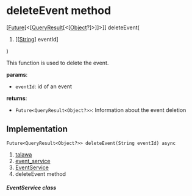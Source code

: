
<div>

# deleteEvent method

</div>


[[Future](https://api.flutter.dev/flutter/dart-core/Future-class.html)[\<[[QueryResult](https://pub.dev/documentation/graphql/5.2.0-beta.9/graphql/QueryResult-class.html)[\<[[Object](https://api.flutter.dev/flutter/dart-core/Object-class.html)?]\>]]\>]]
deleteEvent(

1.  [[[String](https://api.flutter.dev/flutter/dart-core/String-class.md)]
    eventId]

)



This function is used to delete the event.

**params**:

-   `eventId`: id of an event

**returns**:

-   `Future<QueryResult<Object?>>`: Information about the event deletion



## Implementation

``` language-dart
Future<QueryResult<Object?>> deleteEvent(String eventId) async 
```







1.  [talawa](../../index.md)
2.  [event_service](../../services_event_service/)
3.  [EventService](../../services_event_service/EventService-class.md)
4.  deleteEvent method

##### EventService class







